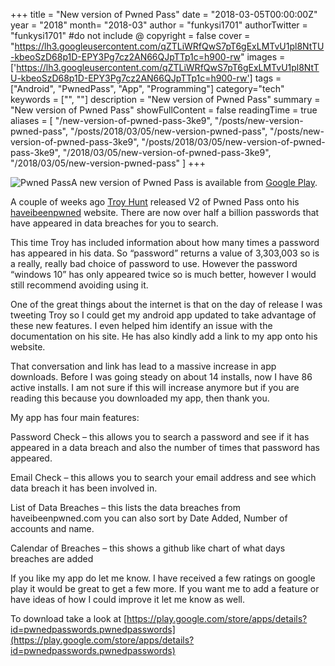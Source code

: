 +++
title = "New version of Pwned Pass"
date = "2018-03-05T00:00:00Z"
year = "2018"
month= "2018-03"
author = "funkysi1701"
authorTwitter = "funkysi1701" #do not include @
copyright = false
cover = "https://lh3.googleusercontent.com/qZTLiWRfQwS7pT6gExLMTvU1pl8NtTU-kbeoSzD68p1D-EPY3Pg7cz2AN66QJpTTp1c=h900-rw"
images = ['https://lh3.googleusercontent.com/qZTLiWRfQwS7pT6gExLMTvU1pl8NtTU-kbeoSzD68p1D-EPY3Pg7cz2AN66QJpTTp1c=h900-rw']
tags = ["Android", "PwnedPass", "App", "Programming"]
category="tech"
keywords = ["", ""]
description = "New version of Pwned Pass"
summary = "New version of Pwned Pass"
showFullContent = false
readingTime = true
aliases = [
    "/new-version-of-pwned-pass-3ke9",
    "/posts/new-version-pwned-pass",
    "/posts/2018/03/05/new-version-pwned-pass",
    "/posts/new-version-of-pwned-pass-3ke9",
    "/posts/2018/03/05/new-version-of-pwned-pass-3ke9",
    "/2018/03/05/new-version-of-pwned-pass-3ke9",
    "/2018/03/05/new-version-pwned-pass"
]
+++

![Pwned Pass](https://lh3.googleusercontent.com/qZTLiWRfQwS7pT6gExLMTvU1pl8NtTU-kbeoSzD68p1D-EPY3Pg7cz2AN66QJpTTp1c=h900-rw)A new version of Pwned Pass is available from [Google Play](https://play.google.com/store/apps/details?id=pwnedpasswords.pwnedpasswords).

A couple of weeks ago [Troy Hunt](https://www.troyhunt.com/ive-just-launched-pwned-passwords-version-2/) released V2 of Pwned Pass onto his [haveibeenpwned](https://haveibeenpwned.com/) website. There are now over half a billion passwords that have appeared in data breaches for you to search.

This time Troy has included information about how many times a password has appeared in his data. So “password” returns a value of 3,303,003 so is a really, really bad choice of password to use. However the password “windows 10” has only appeared twice so is much better, however I would still recommend avoiding using it.

One of the great things about the internet is that on the day of release I was tweeting Troy so I could get my android app updated to take advantage of these new features. I even helped him identify an issue with the documentation on his site. He has also kindly add a link to my app onto his website.

That conversation and link has lead to a massive increase in app downloads. Before I was going steady on about 14 installs, now I have 86 active installs. I am not sure if this will increase anymore but if you are reading this because you downloaded my app, then thank you.

My app has four main features:

Password Check – this allows you to search a password and see if it has appeared in a data breach and also the number of times that password has appeared.

Email Check – this allows you to search your email address and see which data breach it has been involved in.

List of Data Breaches – this lists the data breaches from haveibeenpwned.com you can also sort by Date Added, Number of accounts and name.

Calendar of Breaches – this shows a github like chart of what days breaches are added

If you like my app do let me know. I have received a few ratings on google play it would be great to get a few more. If you want me to add a feature or have ideas of how I could improve it let me know as well.

To download take a look at [https://play.google.com/store/apps/details?id=pwnedpasswords.pwnedpasswords](https://play.google.com/store/apps/details?id=pwnedpasswords.pwnedpasswords)